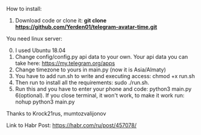 How to install:
  1. Download code or clone it: **git clone https://github.com/Yerden01/telegram-avatar-time.git**

You need linux server:

  0. I used Ubuntu 18.04
  1. Change config/config.py api data to your own. Your api data you can take here: https://my.telegram.org/apps
  2. Change timezone to yours in main.py (now it is Asia/Almaty)
  3. You have to add run.sh to write and executing access: chmod +x run.sh
  4. Then run to install all the requirements: sudo ./run.sh. 
  5. Run this and you have to enter your phone and code: python3 main.py
  6(optional). If you close terminal, it won't work, to make it work run: nohup python3 main.py

Thanks to Krock21rus, mumtozvalijonov

Link to Habr Post: https://habr.com/ru/post/457078/
